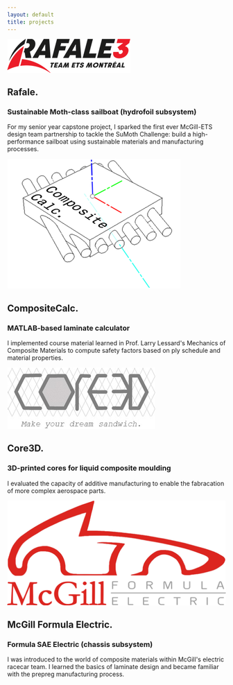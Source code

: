 ```yaml
---
layout: default
title: projects
---
```


<div class="project">
	<div class="project-image">
		<img src="/images/rafale-logo.webp">
	</div>
	<div class="project-text">
		<h2>Rafale.</h2>
		<h3>Sustainable Moth-class sailboat (hydrofoil subsystem)</h3>
		<p>For my senior year capstone project, I sparked the first ever McGill-ETS design team partnership to tackle the SuMoth Challenge: build a high-performance sailboat using sustainable materials and manufacturing processes.</p>
	</div>
</div>
<div class="project">
	<div class="project-image">
		<img src="/images/composite-calc.png">
	</div>
	<div class="project-text">
		<h2>CompositeCalc.</h2>
		<h3>MATLAB-based laminate calculator</h3>
		<p>I implemented course material learned in Prof. Larry Lessard's Mechanics of Composite Materials to compute safety factors based on ply schedule and material properties.</p>
	</div>
</div>
<div class="project">
	<div class="project-image">
		<img src="/images/core3d.jpg">
	</div>
	<div class="project-text">
		<h2>Core3D.</h2>
		<h3>3D-printed cores for liquid composite moulding</h3>
		<p>I evaluated the capacity of additive manufacturing to enable the fabracation of more complex aerospace parts.</p>
	</div>
</div>
<div class="project">
	<div class="project-image">
		<img src="/images/mfe-logo.png">
	</div>
	<div class="project-text">
		<h2>McGill Formula Electric.</h2>
		<h3>Formula SAE Electric (chassis subsystem)</h3>
		<p>I was introduced to the world of composite materials within McGill's electric racecar team. I learned the basics of laminate design and became familiar with the prepreg manufacturing process.</p>
	</div>
</div>
